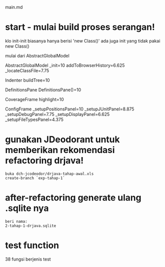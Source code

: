 main.md

# start - mulai build proses serangan! 


klo init-init biasanya hanya berisi 'new Class()'
ada juga init yang tidak pakai new Class()

mulai dari AbstractGlobalModel

AbstractGlobalModel
	_init=10
	addToBrowserHistory=6.625
	_locateClassFile=7.75

Indenter
	buildTree=10

DefinitionsPane
	DefinitionsPane()=10

CoverageFrame
	highlight=10

ConfigFrame
	_setupPositionsPanel=10
	_setupJUnitPanel=8.875
	_setupDebugPanel=7.75
	_setupDisplayPanel=6.625
	_setupFileTypesPanel=4.375



# gunakan JDeodorant untuk memberikan rekomendasi refactoring drjava!
	buka dch-jcodeodor/drjava-tahap-awal.xls	
	create-branch `exp-tahap-1`


# after-refactoring generate ulang .sqlite nya
	beri nama:
	2-tahap-1-drjava.sqlite


# test function
38 fungsi berjenis test
